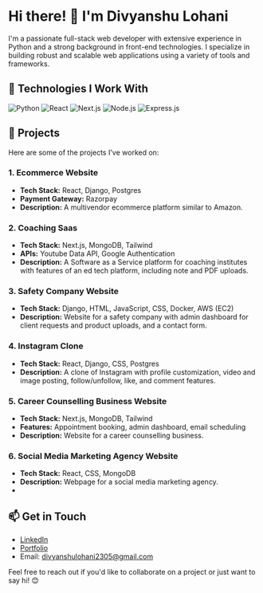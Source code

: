 # Hi there! 👋 I'm Divyanshu Lohani

I'm a passionate full-stack web developer with extensive experience in Python and a strong background in front-end technologies. I specialize in building robust and scalable web applications using a variety of tools and frameworks.

## 🚀 Technologies I Work With

![Python](https://img.shields.io/badge/-Python-3776AB?style=flat-square&logo=python&logoColor=white)
![React](https://img.shields.io/badge/-React-61DAFB?style=flat-square&logo=react&logoColor=white)
![Next.js](https://img.shields.io/badge/-Next.js-000000?style=flat-square&logo=next.js&logoColor=white)
![Node.js](https://img.shields.io/badge/-Node.js-339933?style=flat-square&logo=node.js&logoColor=white)
![Express.js](https://img.shields.io/badge/-Express.js-000000?style=flat-square&logo=express&logoColor=white)

## 💼 Projects

Here are some of the projects I've worked on:
### 1. Ecommerce Website
- **Tech Stack:** React, Django, Postgres
- **Payment Gateway:** Razorpay
- **Description:** A multivendor ecommerce platform similar to Amazon.

### 2. Coaching Saas
- **Tech Stack:** Next.js, MongoDB, Tailwind
- **APIs:** Youtube Data API, Google Authentication
- **Description:** A Software as a Service platform for coaching institutes with features of an ed tech platform, including note and PDF uploads.

### 3. Safety Company Website
- **Tech Stack:** Django, HTML, JavaScript, CSS, Docker, AWS (EC2)
- **Description:** Website for a safety company with admin dashboard for client requests and product uploads, and a contact form.

### 4. Instagram Clone
- **Tech Stack:** React, Django, CSS, Postgres
- **Description:** A clone of Instagram with profile customization, video and image posting, follow/unfollow, like, and comment features.

### 5. Career Counselling Business Website
- **Tech Stack:** Next.js, MongoDB, Tailwind
- **Features:** Appointment booking, admin dashboard, email scheduling
- **Description:** Website for a career counselling business.

### 6. Social Media Marketing Agency Website
- **Tech Stack:** React, CSS, MongoDB
- **Description:** Webpage for a social media marketing agency.
- 

## 📫 Get in Touch

- [LinkedIn]([link-to-linkedin](https://www.linkedin.com/in/divyanshulohani/))
- [Portfolio](https://divyanshulohani.github.io/)
- Email: divyanshulohani2305@gmail.com

Feel free to reach out if you'd like to collaborate on a project or just want to say hi! 😊
